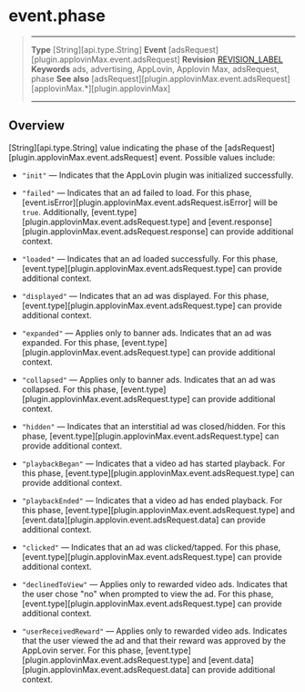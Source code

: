 # event.phase

> --------------------- ------------------------------------------------------------------------------------------
> __Type__              [String][api.type.String]
> __Event__             [adsRequest][plugin.applovinMax.event.adsRequest]
> __Revision__          [REVISION_LABEL](REVISION_URL)
> __Keywords__          ads, advertising, AppLovin, Applovin Max, adsRequest, phase
> __See also__			[adsRequest][plugin.applovinMax.event.adsRequest]
>						[applovinMax.*][plugin.applovinMax]
> --------------------- ------------------------------------------------------------------------------------------

## Overview

[String][api.type.String] value indicating the phase of the [adsRequest][plugin.applovinMax.event.adsRequest] event. Possible values include:

* `"init"` &mdash; Indicates that the AppLovin plugin was initialized successfully.

* `"failed"` &mdash; Indicates that an ad failed to load. For this phase, [event.isError][plugin.applovinMax.event.adsRequest.isError] will be `true`. Additionally, [event.type][plugin.applovinMax.event.adsRequest.type] and [event.response][plugin.applovinMax.event.adsRequest.response] can provide additional context.

* `"loaded"` &mdash; Indicates that an ad loaded successfully. For this phase, [event.type][plugin.applovinMax.event.adsRequest.type] can provide additional context.

* `"displayed"` &mdash; Indicates that an ad was displayed. For this phase, [event.type][plugin.applovinMax.event.adsRequest.type] can provide additional context.

* `"expanded"` &mdash; Applies only to banner ads. Indicates that an ad was expanded. For this phase, [event.type][plugin.applovinMax.event.adsRequest.type] can provide additional context.

* `"collapsed"` &mdash; Applies only to banner ads. Indicates that an ad was collapsed. For this phase, [event.type][plugin.applovinMax.event.adsRequest.type] can provide additional context.

* `"hidden"` &mdash; Indicates that an interstitial ad was closed/hidden. For this phase, [event.type][plugin.applovinMax.event.adsRequest.type] can provide additional context.

* `"playbackBegan"` &mdash; Indicates that a video ad has started playback. For this phase, [event.type][plugin.applovinMax.event.adsRequest.type] can provide additional context.

* `"playbackEnded"` &mdash; Indicates that a video ad has ended playback. For this phase, [event.type][plugin.applovinMax.event.adsRequest.type] and [event.data][plugin.applovin.event.adsRequest.data] can provide additional context.

* `"clicked"` &mdash; Indicates that an ad was clicked/tapped. For this phase, [event.type][plugin.applovinMax.event.adsRequest.type] can provide additional context.

* `"declinedToView"` &mdash; Applies only to rewarded video ads. Indicates that the user chose "no" when prompted to view the ad. For this phase, [event.type][plugin.applovinMax.event.adsRequest.type] can provide additional context.

* `"userReceivedReward"` &mdash; Applies only to rewarded video ads. Indicates that the user viewed the ad and that their reward was approved by the AppLovin server. For this phase, [event.type][plugin.applovinMax.event.adsRequest.type] and [event.data][plugin.applovinMax.event.adsRequest.data] can provide additional context.
